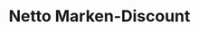 ---
title: "Netto Marken-Discount"
url: /muehldorf-am-inn/netto-marken-discount/
shop: Supermarkt
---